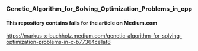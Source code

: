 ### Genetic_Algorithm_for_Solving_Optimization_Problems_in_cpp

#### This repository contains fails for the article on Medium.com
https://markus-x-buchholz.medium.com/genetic-algorithm-for-solving-optimization-problems-in-c-b77364ce1af8
